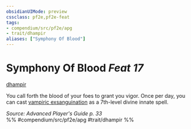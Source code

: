 ```yaml
---
obsidianUIMode: preview
cssclass: pf2e,pf2e-feat
tags:
- compendium/src/pf2e/apg
- trait/dhampir
aliases: ["Symphony Of Blood"]
---
```

# Symphony Of Blood  *Feat 17*  
[dhampir](dhampir-b1.md "Dhampir Ancestry & Heritage Trait")  


You call forth the blood of your foes to grant you vigor. Once per day, you can cast [vampiric exsanguination](vampiric-exsanguination.md) as a 7th-level divine innate spell.

*Source: Advanced Player's Guide p. 33*  
%% #compendium/src/pf2e/apg #trait/dhampir %%